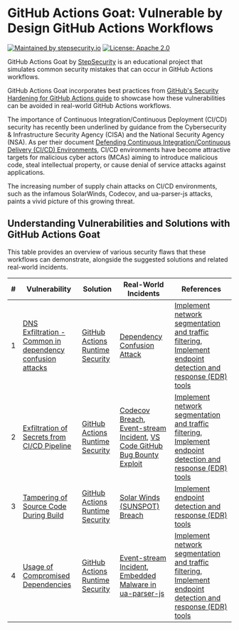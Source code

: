 # GitHub Actions Goat: Vulnerable by Design GitHub Actions Workflows

[![Maintained by stepsecurity.io](https://img.shields.io/badge/maintained%20by-stepsecurity.io-blueviolet)](https://stepsecurity.io/?utm_source=github&utm_medium=organic_oss&utm_campaign=harden-runner)
[![License: Apache 2.0](https://img.shields.io/badge/License-Apache%202.0-blue.svg)](https://raw.githubusercontent.com/step-security/harden-runner/main/LICENSE)

GitHub Actions Goat by [StepSecurity](stepsecurity.io) is an educational project that simulates common security mistakes that can occur in GitHub Actions workflows.

GitHub Actions Goat incorporates best practices from [GitHub's Security Hardening for GitHub Actions guide](https://docs.github.com/en/actions/security-guides/security-hardening-for-github-actions) to showcase how these vulnerabilities can be avoided in real-world GitHub Actions workflows.

The importance of Continuous Integration/Continuous Deployment (CI/CD) security has recently been underlined by guidance from the Cybersecurity & Infrastructure Security Agency (CISA) and the National Security Agency (NSA). As per their document [Defending Continuous Integration/Continuous Delivery (CI/CD) Environments](https://media.defense.gov/2023/Jun/28/2003249466/-1/-1/0/CSI_DEFENDING_CI_CD_ENVIRONMENTS.PDF), CI/CD environments have become attractive targets for malicious cyber actors (MCAs) aiming to introduce malicious code, steal intellectual property, or cause denial of service attacks against applications.

The increasing number of supply chain attacks on CI/CD environments, such as the infamous SolarWinds, Codecov, and ua-parser-js attacks, paints a vivid picture of this growing threat.

## Understanding Vulnerabilities and Solutions with GitHub Actions Goat

This table provides an overview of various security flaws that these workflows can demonstrate, alongside the suggested solutions and related real-world incidents.

| # | Vulnerability                                                                              | Solution                          | Real-World Incidents | References |
| - | ---------------------------------------------------------------------------------------- | --------------------------------- | -------------------- | ---------- |
| 1 | [DNS Exfiltration - Common in dependency confusion attacks](docs/DNSExfiltration.md) | [GitHub Actions Runtime Security](docs/GitHubActionsRuntimeSecurity.md) | [Dependency Confusion Attack](https://medium.com/@alex.birsan/dependency-confusion-4a5d60fec610) | [Implement network segmentation and traffic filtering](https://media.defense.gov/2023/Jun/28/2003249466/-1/-1/0/CSI_DEFENDING_CI_CD_ENVIRONMENTS.PDF), [Implement endpoint detection and response (EDR) tools](https://media.defense.gov/2023/Jun/28/2003249466/-1/-1/0/CSI_DEFENDING_CI_CD_ENVIRONMENTS.PDF) |
| 2 | [Exfiltration of Secrets from CI/CD Pipeline](docs/RestrictOutboundTraffic.md)         | [GitHub Actions Runtime Security](docs/GitHubActionsRuntimeSecurity.md) | [Codecov Breach](https://about.codecov.io/security-update/), [Event-stream Incident](https://blog.npmjs.org/post/180565383195/details-about-the-event-stream-incident.html), [VS Code GitHub Bug Bounty Exploit](https://www.bleepingcomputer.com/news/security/heres-how-a-researcher-broke-into-microsoft-vs-codes-github/) | [Implement network segmentation and traffic filtering](https://media.defense.gov/2023/Jun/28/2003249466/-1/-1/0/CSI_DEFENDING_CI_CD_ENVIRONMENTS.PDF), [Implement endpoint detection and response (EDR) tools](https://media.defense.gov/2023/Jun/28/2003249466/-1/-1/0/CSI_DEFENDING_CI_CD_ENVIRONMENTS.PDF) |
| 3 | [Tampering of Source Code During Build](docs/MonitorSourceCode.md)                       | [GitHub Actions Runtime Security](docs/GitHubActionsRuntimeSecurity.md) | [Solar Winds (SUNSPOT) Breach](http://crowdstrike.com/blog/sunspot-malware-technical-analysis/) | [Implement endpoint detection and response (EDR) tools](https://media.defense.gov/2023/Jun/28/2003249466/-1/-1/0/CSI_DEFENDING_CI_CD_ENVIRONMENTS.PDF) |
| 4 | [Usage of Compromised Dependencies](docs/CompromisedDependency.md)                        | [GitHub Actions Runtime Security](docs/GitHubActionsRuntimeSecurity.md) | [Event-stream Incident](https://blog.npmjs.org/post/180565383195/details-about-the-event-stream-incident.html), [Embedded Malware in ua-parser-js](https://github.com/advisories/GHSA-pjwm-rvh2-c87w) | [Implement network segmentation and traffic filtering](https://media.defense.gov/2023/Jun/28/2003249466/-1/-1/0/CSI_DEFENDING_CI_CD_ENVIRONMENTS.PDF), [Implement endpoint detection and response (EDR) tools](https://media.defense.gov/2023/Jun/28/2003249466/-1/-1/0/CSI_DEFENDING_CI_CD_ENVIRONMENTS.PDF) |
